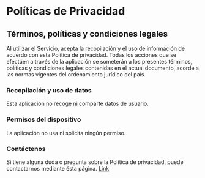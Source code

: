 # Políticas de Privacidad
## Términos, políticas y condiciones legales
Al utilizar el Servicio, acepta la recopilación y el uso de información de acuerdo con esta Política de privacidad. Todas los acciones que se efectúen a través de la aplicación se someterán a los presentes términos, políticas y condiciones legales contenidas en el actual documento, acorde a las normas vigentes del ordenamiento jurídico del país.
### Recopilación y uso de datos
Esta aplicación no recoge ni comparte datos de usuario.
### Permisos del dispositivo
La aplicación no usa ni solicita ningún permiso.
### Contáctenos
Si tiene alguna duda o pregunta sobre la Política de privacidad, puede contactarnos mediante ésta página. [Link](https://otter-t.com/contacto)
